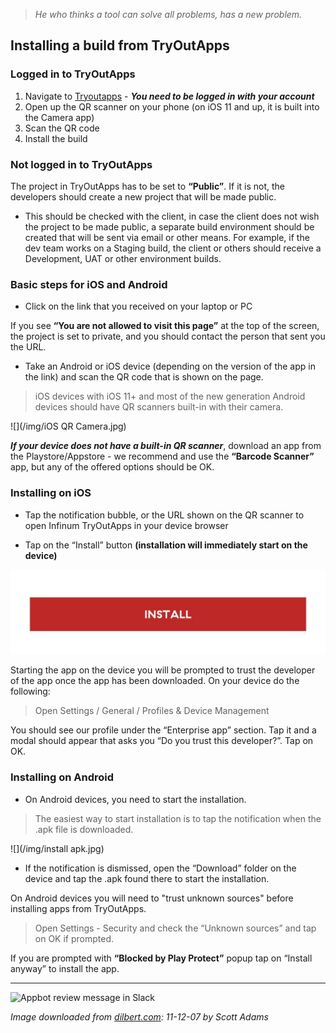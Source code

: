 > *He who thinks a tool can solve all problems, has a new problem.*

## Installing a build from TryOutApps

### Logged in to TryOutApps

1. Navigate to [Tryoutapps](https://infinum.tryoutapps.com/) - ***You need to be logged in with your account***
1. Open up the QR scanner on your phone (on iOS 11 and up, it is built into the Camera app)
1. Scan the QR code
1. Install the build

### Not logged in to TryOutApps

The project in TryOutApps has to be set to **“Public”**. If it is not, the developers should create a new project that will be made public.

- This should be checked with the client, in case the client does not wish the project to be made public, a separate build environment should be created that will be sent via email or other means. For example, if the dev team works on a Staging build, the client or others should receive a Development, UAT or other environment builds.

### Basic steps for iOS and Android

* Click on the link that you received on your laptop or PC

If you see **“You are not allowed to visit this page”** at the top of the screen, the project is set to private, and you should contact the person that sent you the URL.

* Take an Android or iOS device (depending on the version of the app in the link) and scan the QR code that is shown on the page. 
	
> iOS devices with iOS 11+ and most of the new generation Android devices should have QR scanners built-in with their camera.

![](/img/iOS QR Camera.jpg)

***If your device does not have a built-in QR scanner***, download an app from the Playstore/Appstore - we recommend and use the **“Barcode Scanner”** app, but any of the offered options should be OK.

### Installing on iOS

* Tap the notification bubble, or the URL shown on the QR scanner to open Infinum TryOutApps in your device browser

* Tap on the “Install” button **(installation will immediately start on the device)**

![](/img/Installbutton.jpg)

Starting the app on the device you will be prompted to trust the developer of the app once the app has been downloaded. On your device do the following:

> Open Settings / General / Profiles & Device Management

You should see our profile under the “Enterprise app” section. Tap it and a modal should appear that asks you “Do you trust this developer?”. Tap on OK.

### Installing on Android

* On Android devices, you need to start the installation.

> The easiest way to start installation is to tap the notification when the .apk file is downloaded.

![](/img/install apk.jpg)

* If the notification is dismissed, open the “Download” folder on the device and tap the .apk found there to start the installation.

On Android devices you will need to "trust unknown sources" before installing apps from TryOutApps. 

> Open Settings - Security and check the “Unknown sources” and tap on OK if prompted.

If you are prompted with **“Blocked by Play Protect”** popup tap on “Install anyway” to install the app. 

---

![Appbot review message in Slack](/img/dilbert-appbot-article.gif)

*Image downloaded from [dilbert.com](https://dilbert.com/strip/2021-12-09): 11-12-07 by Scott Adams*
